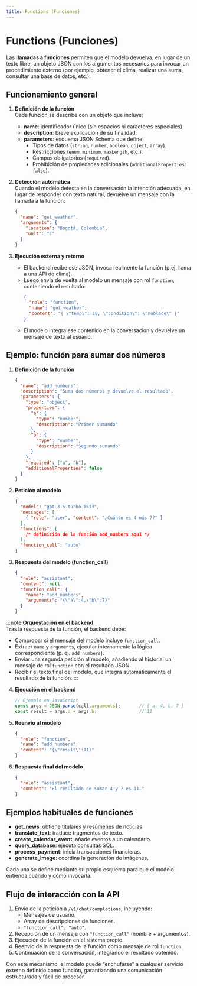 ```yaml
---
title: Functions (Funciones)
---
```


# Functions (Funciones)

Las **llamadas a funciones** permiten que el modelo devuelva, en lugar de un texto libre, un objeto JSON con los argumentos necesarios para invocar un procedimiento externo (por ejemplo, obtener el clima, realizar una suma, consultar una base de datos, etc.).



## Funcionamiento general

1. **Definición de la función**  
   Cada función se describe con un objeto que incluye:  
   - **name**: identificador único (sin espacios ni caracteres especiales).  
   - **description**: breve explicación de su finalidad.  
   - **parameters**: esquema JSON Schema que define:
     - Tipos de datos (`string`, `number`, `boolean`, `object`, `array`).
     - Restricciones (`enum`, `minimum`, `maxLength`, etc.).
     - Campos obligatorios (`required`).
     - Prohibición de propiedades adicionales (`additionalProperties: false`).

2. **Detección automática**  
   Cuando el modelo detecta en la conversación la intención adecuada, en lugar de responder con texto natural, devuelve un mensaje con la llamada a la función:
   ```json
   {
     "name": "get_weather",
     "arguments": {
       "location": "Bogotá, Colombia",
       "unit": "c"
     }
   }
   ```

3. **Ejecución externa y retorno**  
   - El backend recibe ese JSON, invoca realmente la función (p.ej. llama a una API de clima).  
   - Luego envía de vuelta al modelo un mensaje con rol `function`, conteniendo el resultado:
     ```json
     {
       "role": "function",
       "name": "get_weather",
       "content": "{ \"temp\": 18, \"condition\": \"nublado\" }"
     }
     ```
   - El modelo integra ese contenido en la conversación y devuelve un mensaje de texto al usuario.



## Ejemplo: función para sumar dos números

1. **Definición de la función**  
   ```json
   {
     "name": "add_numbers",
     "description": "Suma dos números y devuelve el resultado",
     "parameters": {
       "type": "object",
       "properties": {
         "a": {
           "type": "number",
           "description": "Primer sumando"
         },
         "b": {
           "type": "number",
           "description": "Segundo sumando"
         }
       },
       "required": ["a", "b"],
       "additionalProperties": false
     }
   }
   ```

2. **Petición al modelo**  
   ```json
   {
     "model": "gpt-3.5-turbo-0613",
     "messages": [
       { "role": "user", "content": "¿Cuánto es 4 más 7?" }
     ],
     "functions": [
       /* definición de la función add_numbers aquí */
     ],
     "function_call": "auto"
   }
   ```

3. **Respuesta del modelo (function_call)**  
   ```json
   {
     "role": "assistant",
     "content": null,
     "function_call": {
       "name": "add_numbers",
       "arguments": "{\"a\":4,\"b\":7}"
     }
   }
   ```
:::note
**Orquestación en el backend**  
Tras la respuesta de la función, el backend debe:  
- Comprobar si el mensaje del modelo incluye `function_call`.  
- Extraer `name` y `arguments`, ejecutar internamente la lógica correspondiente (p. ej. `add_numbers`).  
- Enviar una segunda petición al modelo, añadiendo al historial un mensaje de rol `function` con el resultado JSON.  
- Recibir el texto final del modelo, que integra automáticamente el resultado de la función.
:::

4. **Ejecución en el backend**  
   ```js
   // Ejemplo en JavaScript
   const args = JSON.parse(call.arguments);       // { a: 4, b: 7 }
   const result = args.a + args.b;                // 11
   ```

5. **Reenvío al modelo**  
   ```json
   {
     "role": "function",
     "name": "add_numbers",
     "content": "{\"result\":11}"
   }
   ```

6. **Respuesta final del modelo**  
   ```json
   {
     "role": "assistant",
     "content": "El resultado de sumar 4 y 7 es 11."
   }
   ```

## Ejemplos habituales de funciones

- **get_news**: obtiene titulares y resúmenes de noticias.  
- **translate_text**: traduce fragmentos de texto.  
- **create_calendar_event**: añade eventos a un calendario.  
- **query_database**: ejecuta consultas SQL.  
- **process_payment**: inicia transacciones financieras.  
- **generate_image**: coordina la generación de imágenes.  

Cada una se define mediante su propio esquema para que el modelo entienda cuándo y cómo invocarla.



## Flujo de interacción con la API

1. Envío de la petición a `/v1/chat/completions`, incluyendo:
   - Mensajes de usuario.
   - Array de descripciones de funciones.
   - `"function_call": "auto"`.
2. Recepción de un mensaje con `"function_call"` (nombre + argumentos).
3. Ejecución de la función en el sistema propio.
4. Reenvío de la respuesta de la función como mensaje de rol `function`.
5. Continuación de la conversación, integrando el resultado obtenido.



Con este mecanismo, el modelo puede “enchufarse” a cualquier servicio externo definido como función, garantizando una comunicación estructurada y fácil de procesar.